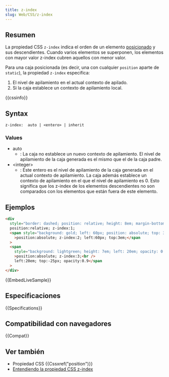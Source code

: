 ```yaml
---
title: z-index
slug: Web/CSS/z-index
---
```


## Resumen

La propiedad CSS `z-index` indica el orden de un elemento [posicionado](/es/docs/Web/CSS/position) y sus descendientes. Cuando varios elementos se superponen, los elementos con mayor valor z-index cubren aquellos con menor valor.

Para una caja posicionada (es decir, una con cualquier `position` aparte de `static`), la propiedad `z-index` especifica:

1. El nivel de apilamiento en el actual contexto de apilado.
2. Si la caja establece un contexto de apilamiento local.

{{cssinfo}}

## Syntax

```
z-index:  auto | <entero> | inherit
```

### Values

- auto
  - : La caja no establece un nuevo contexto de apilamiento. El nivel de apilamiento de la caja generada es el mismo que el de la caja padre.
- \<integer>
  - : Este entero es el nivel de apilamiento de la caja generada en el actual contexto de apilamiento. La caja además establece un contexto de apilamiento en el que el nivel de apilamiento es 0. Esto significa que los z-index de los elementos descendientes no son comparados con los elementos que están fuera de este elemento.

## Ejemplos

```html hidden
<div
  style="border: dashed; position: relative; height: 8em; margin-bottom: 1em; margin-top: 2em;">
  position:relative; z-index:1;
  <span style="background: gold; left: 60px; position: absolute; top: 3em;"
    >position:absolute; z-index:2; left:60px; top:3em;</span
  >
  <span
    style="background: lightgreen; height: 7em; left: 20em; opacity: 0.9; position: absolute; top: -25px;"
    >position:absolute; z-index:3;<br />
    left:20em; top:-25px; opacity:0.9</span
  >
</div>
```

{{EmbedLiveSample}}

## Especificaciones

{{Specifications}}

## Compatibilidad con navegadores

{{Compat}}

## Ver también

- Propiedad CSS {{Cssxref("position")}}
- [Entendiendo la propiedad CSS z-index](/es/docs/Web/CSS/CSS_positioned_layout/Understanding_z-index)
